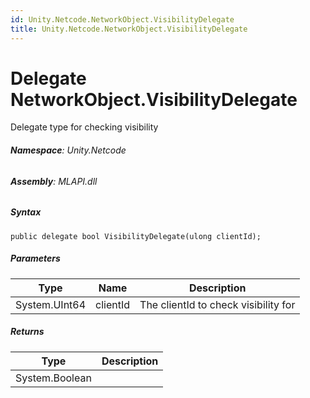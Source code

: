 ```yaml
---
id: Unity.Netcode.NetworkObject.VisibilityDelegate
title: Unity.Netcode.NetworkObject.VisibilityDelegate
---
```


# Delegate NetworkObject.VisibilityDelegate


Delegate type for checking visibility






###### **Namespace**: Unity.Netcode

###### **Assembly**: MLAPI.dll

##### Syntax


``` lang-csharp
public delegate bool VisibilityDelegate(ulong clientId);
```



##### Parameters

| Type          | Name     | Description                          |
|---------------|----------|--------------------------------------|
| System.UInt64 | clientId | The clientId to check visibility for |

##### Returns

| Type           | Description |
|----------------|-------------|
| System.Boolean |             |



